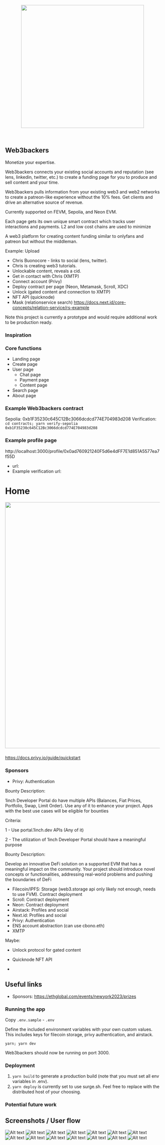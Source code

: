 <p align='center'>
    <img src='./img/logo.png' width=400 />
</p>
<br/>

Web3backers
---

Monetize your expertise.

Web3backers connects your existing social accounts and reputation (see lens, linkedin, twitter, etc.) to create a funding page for you to produce and sell content and your time. 

Web3backers pulls information from your existing web3 and web2 networks to create a patreon-like experience without the 10% fees. Get clients and drive an alternative source of revenue.

Currently supported on FEVM, Sepolia, and Neon EVM.

Each page gets its own unique smart contract which tracks user interactions and payments. L2 and low cost chains are used to minimize

A web3 platform for creating content funding similar to onlyfans and patreon but without the middleman.

Example:
Upload
* Chris Buonocore - links to social (lens, twitter).
* Chris is creating web3 tutorials.
* Unlockable content, reveals a cid.
* Get in contact with Chris (XMTP)
* Connect account (Privy)
* Deploy contract per page (Neon, Metamask, Scroll, XDC)
* Unlock (gated content and connection to XMTP)
* NFT API (quicknode)
* Mask (relationservice search) https://docs.next.id/core-concepts/relation-service/rs-example

<p>Note this project is currently a prototype and would require additional work to be production ready.</p>

### Inspiration

### Core functions
* Landing page
* Create page
* User page
    * Chat page
    * Payment page
    * Content page
* Search page
* About page 

### Example Web3backers contract

Sepolia: 0xb1F35230c645C12Bc3066dcdcd774E704983d208
Verification: `cd contracts; yarn verify-sepolia 0xb1F35230c645C12Bc3066dcdcd774E704983d208`

### Example profile page

http://localhost:3000/profile/0x0ad760921240F5d6e4dFF7E1d851A5577ea7f55D

* url: 
* Example verification url:

<h1>Home</h1>
<img src='./img/home.png' width=800>

###

https://docs.privy.io/guide/quickstart
### Sponsors


* Privy: Authentication

Bounty Description:

1inch Developer Portal do have multiple APIs (Balances, Fiat Prices, Portfolio, Swap, Limit Order). Use any of it to enhance your project. Apps with the best use cases will be eligible for bounties

Criteria:

1 - Use portal.1inch.dev APIs (Any of it)

2 - The utilization of 1inch Developer Portal should have a meaningful purpose

Bounty Description:

Develop an innovative DeFi solution on a supported EVM that has a meaningful impact on the community. Your project should introduce novel concepts or functionalities, addressing real-world problems and pushing the boundaries of DeFi

* Filecoin/IPFS: Storage (web3.storage api only likely not enough, needs to use FVM). Contract deployment
* Scroll: Contract deployment
* Neon: Contract deployment
* Airstack: Profiles and social
* Next.id: Profiles and social
* Privy: Authentication
* ENS account abstraction (can use cbono.eth)
* XMTP

Maybe:
* Unlock protocol for gated content
* Quicknode NFT API

* 

## Useful links
* Sponsors: https://ethglobal.com/events/newyork2023/prizes

### Running the app

Copy `.env.sample` - `.env`

Define the included environment variables with your own custom values. This includes keys for filecoin storage, privy authentication, and airstack.


`yarn; yarn dev`

Web3backers should now be running on port 3000.

<!-- <b>Note this project is currently a prototype and would require additional work to be production ready on Chainlink mainnet.</b> -->

### Deployment

1. `yarn build` to generate a production build (note that you must set all env variables in .env).
2. `yarn deploy` is currently set to use surge.sh. Feel free to replace with the distributed host of your choosing.

### Potential future work


## Screenshots / User flow

![Alt text](img/buy.png) ![Alt text](img/chat.png) ![Alt text](img/confirm.png) ![Alt text](img/contract.png) ![Alt text](img/created.png) ![Alt text](img/deploy.png) ![Alt text](img/home.png) ![Alt text](img/logo.png) ![Alt text](img/privy.png) ![Alt text](img/profile.png) ![Alt text](img/research.png) ![Alt text](img/score.png) ![Alt text](img/scroll.png) ![Alt text](img/xmtp1.png)


<!--

Demo flow:


Sponsors:


-->

